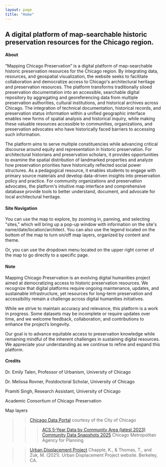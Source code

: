 ```yaml
---
layout: page
title: "Home"
---
```

A digital platform of map-searchable historic preservation resources for the Chicago region.
---

#### About
>
“Mapping Chicago Preservation” is a digital platform of map-searchable historic preservation resources for the Chicago region. By integrating data, resources, and geospatial visualization, the website seeks to facilitate collaboration and democratize access to Chicago's architectural heritage and preservation resources. The platform transforms traditionally siloed preservation documentation into an accessible, searchable digital repository by aggregating and georeferencing data from multiple preservation authorities, cultural institutions, and historical archives across Chicago. The integration of technical documentation, historical records, and preservation status information within a unified geographic interface enables new forms of spatial analysis and historical inquiry, while making these valuable resources accessible to communities, organizations, and preservation advocates who have historically faced barriers to accessing such information.
>
The platform aims to serve multiple constituencies while advancing critical discourse around equity and representation in historic preservation. For architectural historians and preservation scholars, it provides opportunities to examine the spatial distribution of landmarked properties and analyze how preservation priorities have historically reflected social power structures. As a pedagogical resource, it enables students to engage with primary source materials and develop data-driven insights into preservation policy and practice. For community organizations and preservation advocates, the platform's intuitive map interface and comprehensive database provide tools to better understand, document, and advocate for local architectural heritage. 

#### Site Navigation
>
You can use the map to explore, by zooming in, panning, and selecting "sites," which will bring up a pop-up window with information on the site's name/date/location/architect. You can also use the legend located on the bottom of the map to turn on/off map layers, organized by content and theme.
>
Or, you can use the dropdown menu located on the upper right corner of the map to go directly to a specific page.

#### Note
>
Mapping Chicago Preservation is an evolving digital humanities project aimed at democratizing access to historic preservation resources. We recognize that digital platforms require ongoing maintenance, updates, and sustainable infrastructure, yet resources for long-term preservation and accessibility remain a challenge across digital humanities initiatives.
>
While we strive to maintain accuracy and relevance, this platform is a work in progress. Some datasets may be incomplete or require updates over time, and we welcome feedback, collaboration, and contributions to enhance the project’s longevity.
>
Our goal is to advance equitable access to preservation knowledge while remaining mindful of the inherent challenges in sustaining digital resources. We appreciate your understanding as we continue to refine and expand this platform.

#### Credits
>
Dr. Emily Talen, Professor of Urbanism, University of Chicago
>
Dr. Melissa Rovner, Postdoctoral Scholar, University of Chicago
>
Pramiti Singh, Research Assistant, University of Chicago
>
Academic Consortium of Chicago Preservation
>
Map layers
>
>><a href="https://data.cityofchicago.org/Historic-Preservation/Mural-Registry/we8h-apcf/about_data" target="_blank">Chicago Data Portal</a> courtesy of the City of Chicago
  >
>>><a href="https://data.cityofchicago.org/Community-Economic-Development/ACS-5-Year-Data-by-Community-Area-Most-Recent-Year/7umk-8dtw/about_data" target="_blank">ACS 5-Year Data by Community Area (latest 2023)</a>
  >>><a href="https://datahub.cmap.illinois.gov/maps/945968efae634b3bb2def17185ad8dee/about" target="_blank">Community Data Snapshots 2025</a> Chicago Metropolitan Agency for Planning
  
  
>><a href="https://www.urbandisplacement.org/">Urban Displacement Project</a> Chapple, K., & Thomas, T., and Zuk, M. (2021). Urban Displacement Project website. Berkeley, CA.

